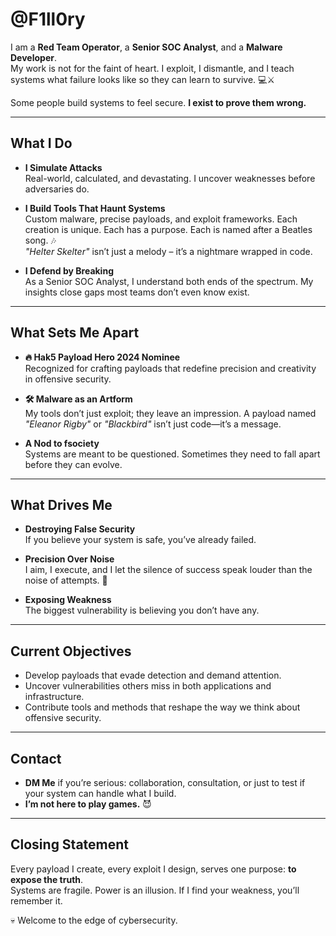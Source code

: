 # @F1ll0ry

I am a **Red Team Operator**, a **Senior SOC Analyst**, and a **Malware Developer**.  
My work is not for the faint of heart. I exploit, I dismantle, and I teach systems what failure looks like so they can learn to survive. 💻⚔️  

Some people build systems to feel secure. **I exist to prove them wrong.**  

---

## What I Do

- **I Simulate Attacks**  
  Real-world, calculated, and devastating. I uncover weaknesses before adversaries do.  

- **I Build Tools That Haunt Systems**  
  Custom malware, precise payloads, and exploit frameworks. Each creation is unique. Each has a purpose. Each is named after a Beatles song. 🎶  
  *"Helter Skelter"* isn’t just a melody – it’s a nightmare wrapped in code.  

- **I Defend by Breaking**  
  As a Senior SOC Analyst, I understand both ends of the spectrum. My insights close gaps most teams don’t even know exist.  

---

## What Sets Me Apart

- **🔥 Hak5 Payload Hero 2024 Nominee**  
  Recognized for crafting payloads that redefine precision and creativity in offensive security.  

- **🛠️ Malware as an Artform**  
  My tools don’t just exploit; they leave an impression. A payload named *"Eleanor Rigby"* or *"Blackbird"* isn’t just code—it’s a message.  

- **A Nod to fsociety**  
  Systems are meant to be questioned. Sometimes they need to fall apart before they can evolve.  

---

## What Drives Me

- **Destroying False Security**  
  If you believe your system is safe, you’ve already failed.  

- **Precision Over Noise**  
  I aim, I execute, and I let the silence of success speak louder than the noise of attempts. 🎯  

- **Exposing Weakness**  
  The biggest vulnerability is believing you don’t have any.  

---

## Current Objectives

- Develop payloads that evade detection and demand attention.  
- Uncover vulnerabilities others miss in both applications and infrastructure.  
- Contribute tools and methods that reshape the way we think about offensive security.  

---

## Contact

- **DM Me** if you’re serious: collaboration, consultation, or just to test if your system can handle what I build.  
- **I’m not here to play games.** 😈  

---

## Closing Statement

Every payload I create, every exploit I design, serves one purpose: **to expose the truth**.  
Systems are fragile. Power is an illusion. If I find your weakness, you’ll remember it.  

💀 Welcome to the edge of cybersecurity.  
